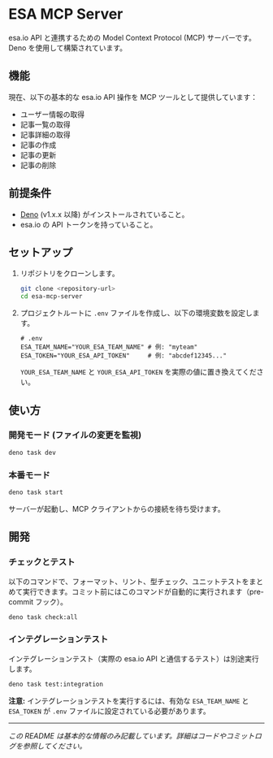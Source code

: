 # ESA MCP Server

esa.io API と連携するための Model Context Protocol (MCP) サーバーです。
Deno を使用して構築されています。

## 機能

現在、以下の基本的な esa.io API 操作を MCP ツールとして提供しています：

*   ユーザー情報の取得
*   記事一覧の取得
*   記事詳細の取得
*   記事の作成
*   記事の更新
*   記事の削除

## 前提条件

*   [Deno](https://deno.land/) (v1.x.x 以降) がインストールされていること。
*   esa.io の API トークンを持っていること。

## セットアップ

1.  リポジトリをクローンします。
    ```bash
    git clone <repository-url>
    cd esa-mcp-server
    ```

2.  プロジェクトルートに `.env` ファイルを作成し、以下の環境変数を設定します。
    ```dotenv
    # .env
    ESA_TEAM_NAME="YOUR_ESA_TEAM_NAME" # 例: "myteam"
    ESA_TOKEN="YOUR_ESA_API_TOKEN"     # 例: "abcdef12345..."
    ```
    `YOUR_ESA_TEAM_NAME` と `YOUR_ESA_API_TOKEN` を実際の値に置き換えてください。

## 使い方

### 開発モード (ファイルの変更を監視)

```bash
deno task dev
```

### 本番モード

```bash
deno task start
```

サーバーが起動し、MCP クライアントからの接続を待ち受けます。

## 開発

### チェックとテスト

以下のコマンドで、フォーマット、リント、型チェック、ユニットテストをまとめて実行できます。コミット前にはこのコマンドが自動的に実行されます（pre-commit フック）。

```bash
deno task check:all
```

### インテグレーションテスト

インテグレーションテスト（実際の esa.io API と通信するテスト）は別途実行します。

```bash
deno task test:integration
```

**注意:** インテグレーションテストを実行するには、有効な `ESA_TEAM_NAME` と `ESA_TOKEN` が `.env` ファイルに設定されている必要があります。

---

*この README は基本的な情報のみ記載しています。詳細はコードやコミットログを参照してください。* 